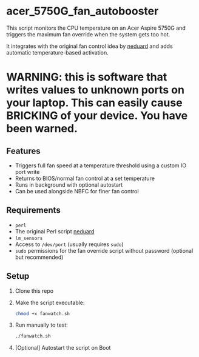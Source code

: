 # acer_5750G_fan_autobooster

This script monitors the CPU temperature on an Acer Aspire 5750G and triggers the maximum fan override when the system gets too hot.

It integrates with the original fan control idea by [neduard](https://github.com/neduard/acer_5750G_fan_maximiser) and adds automatic temperature-based activation.

# WARNING: this is software that writes values to unknown ports on your laptop. This can easily cause BRICKING of your device. You have been warned.

## Features

- Triggers full fan speed at a temperature threshold using a custom IO port write
- Returns to BIOS/normal fan control at a set temperature
- Runs in background with optional autostart
- Can be used alongside NBFC for finer fan control

## Requirements

- `perl`
- The original Perl script [neduard](https://github.com/neduard/acer_5750G_fan_maximiser/blob/master/acer_5750G_fan_controller.pl)
- `lm_sensors`
- Access to `/dev/port` (usually requires `sudo`)
- `sudo` permissions for the fan override script without password (optional but recommended)

## Setup

1. Clone this repo
2. Make the script executable:

    ```bash
    chmod +x fanwatch.sh
    ```

3. Run manually to test:

    ```bash
    ./fanwatch.sh
    ```

4. [Optional] Autostart the script on Boot 




